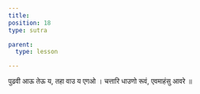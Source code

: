 ```yaml
---
title: 
position: 18
type: sutra

parent:
  type: lesson

---
```


पुढवी आऊ तेऊ य, तहा वाउ य एगओ ।
चत्तारि धाउणो रूवं, एवमाहंसु आवरे ॥